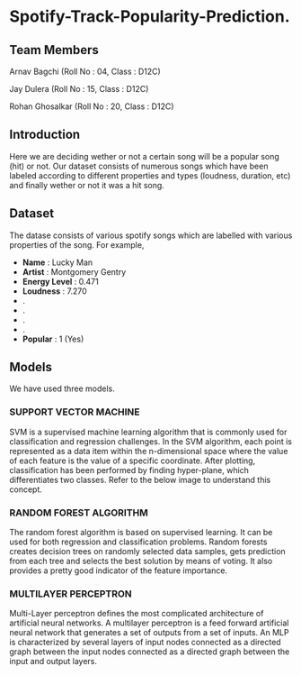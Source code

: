 # Spotify-Track-Popularity-Prediction.

## Team Members 
Arnav Bagchi (Roll No : 04, Class : D12C)

Jay Dulera (Roll No : 15, Class : D12C)

Rohan Ghosalkar (Roll No : 20, Class : D12C)

## Introduction
Here we are deciding wether or not a certain song will be a popular song (hit) or not. Our dataset consists of numerous songs which have been labeled according to different properties and types (loudness, duration, etc) and finally wether or not it was a hit song.

## Dataset
The datase consists of various spotify songs which are labelled with various properties of the song. For example,

- **Name** : Lucky Man
- **Artist** : Montgomery Gentry
- **Energy Level** : 0.471
- **Loudness** : 7.270	
- .
- .
- .
- .
- **Popular** : 1 (Yes)

## Models 
We have used three models. 

### SUPPORT VECTOR MACHINE
SVM is a supervised machine learning algorithm that is commonly used for classification and regression challenges. In the SVM algorithm, each point is represented as a data item within the n-dimensional space where the value of each feature is the value of a specific coordinate. After plotting, classification has been performed by finding hyper-plane, which differentiates two classes. Refer to the below image to understand this concept.

### RANDOM FOREST ALGORITHM
The random forest algorithm is based on supervised learning. It can be used for both regression and classification problems. Random forests creates decision trees on randomly selected data samples, gets prediction from each tree and selects the best solution by means of voting. It also provides a pretty good indicator of the feature importance.

### MULTILAYER PERCEPTRON
Multi-Layer perceptron defines the most complicated architecture of artificial neural networks. A multilayer perceptron is a feed forward 
artificial neural network that generates a set of outputs from a set of inputs. An MLP is characterized by several layers of input nodes connected as a directed graph between the input nodes connected as a directed graph between the input and output layers.
